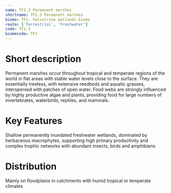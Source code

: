 ```yaml
---
name: TF1.3 Permanent marshes
shortname: TF1.3 Permanent marshes
biome: TF1. Palustrine wetlands biome
realm: ['Terrestrial', 'Freshwater']
code: TF1.3
biomecode: TF1
---
```

# Short description

Permanent marshes occur throughout tropical and temperate regions of the world in flat areas with stable water levels close to the surface. They are essentially treeless, with extensive reedbeds and aquatic grasses, interspersed with patches of open water. Food webs are strongly influenced by highly productive algae and plants, providing food for large numbers of invertebrates, waterbirds, reptiles, and mammals.

# Key Features

Shallow permanently inundated freshwater wetlands, dominated by herbaceous macrophytes, supporting high primary productivity and complex trophic networks with abundant insects, birds and amphibians

# Distribution

Mainly on floodplains in catchments with humid tropical or temperate climates

